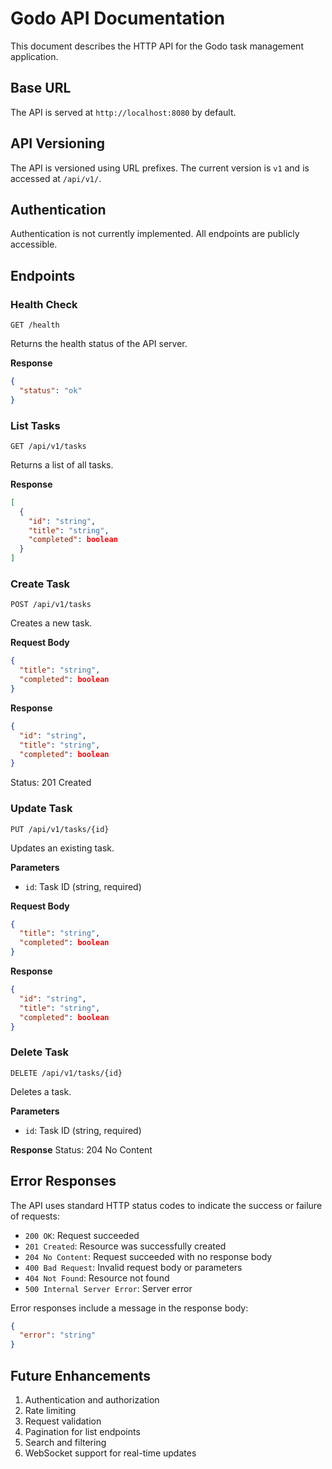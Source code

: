# Godo API Documentation

This document describes the HTTP API for the Godo task management application.

## Base URL

The API is served at `http://localhost:8080` by default.

## API Versioning

The API is versioned using URL prefixes. The current version is `v1` and is accessed at `/api/v1/`.

## Authentication

Authentication is not currently implemented. All endpoints are publicly accessible.

## Endpoints

### Health Check

```
GET /health
```

Returns the health status of the API server.

**Response**
```json
{
  "status": "ok"
}
```

### List Tasks

```
GET /api/v1/tasks
```

Returns a list of all tasks.

**Response**
```json
[
  {
    "id": "string",
    "title": "string",
    "completed": boolean
  }
]
```

### Create Task

```
POST /api/v1/tasks
```

Creates a new task.

**Request Body**
```json
{
  "title": "string",
  "completed": boolean
}
```

**Response**
```json
{
  "id": "string",
  "title": "string",
  "completed": boolean
}
```

Status: 201 Created

### Update Task

```
PUT /api/v1/tasks/{id}
```

Updates an existing task.

**Parameters**
- `id`: Task ID (string, required)

**Request Body**
```json
{
  "title": "string",
  "completed": boolean
}
```

**Response**
```json
{
  "id": "string",
  "title": "string",
  "completed": boolean
}
```

### Delete Task

```
DELETE /api/v1/tasks/{id}
```

Deletes a task.

**Parameters**
- `id`: Task ID (string, required)

**Response**
Status: 204 No Content

## Error Responses

The API uses standard HTTP status codes to indicate the success or failure of requests:

- `200 OK`: Request succeeded
- `201 Created`: Resource was successfully created
- `204 No Content`: Request succeeded with no response body
- `400 Bad Request`: Invalid request body or parameters
- `404 Not Found`: Resource not found
- `500 Internal Server Error`: Server error

Error responses include a message in the response body:

```json
{
  "error": "string"
}
```

## Future Enhancements

1. Authentication and authorization
2. Rate limiting
3. Request validation
4. Pagination for list endpoints
5. Search and filtering
6. WebSocket support for real-time updates 